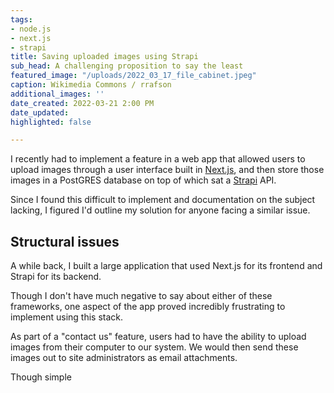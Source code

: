 ```yaml
---
tags:
- node.js
- next.js
- strapi
title: Saving uploaded images using Strapi
sub_head: A challenging proposition to say the least
featured_image: "/uploads/2022_03_17_file_cabinet.jpeg"
caption: Wikimedia Commons / rrafson
additional_images: ''
date_created: 2022-03-21 2:00 PM
date_updated: 
highlighted: false

---
```

I recently had to implement a feature in a web app that allowed users to upload images through a user interface built in [Next.js](https://nextjs.org/), and then store those images in a PostGRES database on top of which sat a [Strapi](https://strapi.io/) API. 

Since I found this difficult to implement and documentation on the subject lacking, I figured I'd outline my solution for anyone facing a similar issue.

## Structural issues

A while back, I built a large application that used Next.js for its frontend and Strapi for its backend.

Though I don't have much negative to say about either of these frameworks, one aspect of the app proved incredibly frustrating to implement using this stack.

As part of a "contact us" feature, users had to have the ability to upload images from their computer to our system. We would then send these images out to site administrators as email attachments.

Though simple 